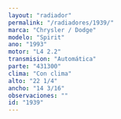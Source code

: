 ```yaml
---
layout: "radiador"
permalink: "/radiadores/1939/"
marca: "Chrysler / Dodge"
modelo: "Spirit"
ano: "1993"
motor: "L4 2.2"
transmision: "Automática"
parte: "431300"
clima: "Con clima"
alto: "22 1/4"
ancho: "14 3/16"
observaciones: ""
id: "1939"
---
```



